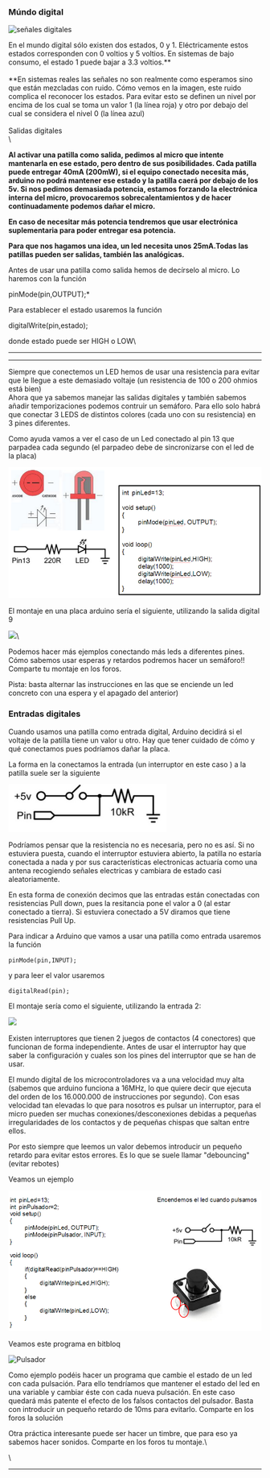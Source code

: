 ### Múndo digital

![señales
digitales](./images/Senales.png)

En el mundo digital sólo existen dos estados, 0 y 1. Eléctricamente estos estados corresponden con 0 voltios y 5 voltios. En sistemas de bajo
consumo, el estado 1 puede bajar a 3.3 voltios.**\
\
**En sistemas reales las señales no son realmente como esperamos sino
que están mezcladas con ruido. Cómo vemos en la imagen, este ruido
complica el reconocer los estados. Para evitar esto se definen un nivel
por encima de los cual se toma un valor 1 (la línea roja) y otro por
debajo del cual se considera el nivel 0 (la línea azul)\
\
Salidas digitales\
\

**Al activar una patilla como salida, pedimos al micro que intente
mantenarla en ese estado, pero dentro de sus posibilidades. Cada patilla
puede entregar 40mA (200mW), si el equipo conectado necesita más,
arduino no podrá mantener ese estado y la patilla caerá por debajo de
los 5v. Si nos pedimos demasiada potencia, estamos forzando la
electrónica interna del micro, provocaremos sobrecalentamientos y de
hacer continuadamente podemos dañar el micro.**

**En caso de necesitar más potencia tendremos que usar electrónica
suplementaria para poder entregar esa potencia.**

**Para que nos hagamos una idea, un led necesita unos 25mA.Todas las
patillas pueden ser salidas, también las analógicas.**

Antes de usar una patilla como salida hemos de decírselo al micro. Lo
haremos con la función

pinMode(pin,OUTPUT);*

Para establecer el estado usaremos la función

digitalWrite(pin,estado);

donde estado puede ser HIGH o LOW\
****

****

Siempre que conectemos un LED hemos de usar una resistencia para evitar
que le llegue a este demasiado voltaje (un resistencia de 100 o 200
ohmios está bien)\
Ahora que ya sabemos manejar las salidas digitales y también sabemos
añadir temporizaciones podemos contruir un semáforo. Para ello solo
habrá que conectar 3 LEDS de distintos colores (cada uno con su
resistencia) en 3 pines diferentes.

Como ayuda vamos a ver el caso de un Led conectado al pin 13 que parpadea cada segundo (el parpadeo debe de sincronizarse con el led de la placa)

![](./images/pinDigital.png)

El montaje en una placa arduino sería el siguiente, utilizando la salida
digital 9

![](http://www.mathworks.com/matlabcentral/fx_files/35639/4/content/arduinouno/arduinounodemos/html/arduinouno_gettingstarted_connections1.png)\

Podemos hacer más ejemplos conectando más leds a diferentes pines. Cómo sabemos usar esperas y retardos podremos hacer un semáforo!! Comparte tu
montaje en los foros.

Pista: basta alternar las instrucciones en las que se enciende un led concreto con una espera y el apagado del anterior)

### Entradas digitales

Cuando usamos una patilla como entrada digital, Arduino decidirá si el voltaje de la patilla tiene un valor u otro. Hay que tener cuidado de cómo y qué conectamos pues podríamos dañar la placa.

La forma en la conectamos la entrada (un interruptor en este caso ) a la patilla suele ser la siguiente

![](./images/entradaDigital.png)

Podríamos pensar que la resistencia no es necesaria, pero no es así. Si no estuviera puesta, cuando el interruptor estuviera abierto, la patilla
no estaría conectada a nada y por sus características electronicas
actuaría como una antena recogiendo señales electricas y cambiara de
estado casi aleatoriamente.

En esta forma de conexión decimos que las entradas están conectadas con resistencias Pull down, pues la resitancia pone el valor a 0 (al estar
conectado a tierra). Si estuviera conectado a 5V diramos que tiene
resistencias Pull Up.

Para indicar a Arduino que vamos a usar una patilla como entrada
usaremos la función

    pinMode(pin,INPUT);

y para leer el valor usaremos

    digitalRead(pin);

El montaje sería como el siguiente, utilizando la entrada 2:

![](http://arduino.cc/en/uploads/Tutorial/button.png)

Existen interruptores que tienen 2 juegos de contactos (4 conectores) que funcionan de forma independiente. Antes de usar el interruptor hay que saber la configuración y cuales son los pines del interruptor que se han de usar.

El mundo digital de los microcontroladores va a una velocidad muy alta (sabemos que arduino funciona a 16MHz, lo que quiere decir que ejecuta
del orden de los 16.000.000 de instrucciones por segundo). Con esas velocidad tan elevadas lo que para nosotros es pulsar un interruptor,
para el micro pueden ser muchas conexiones/desconexiones debidas a pequeñas irregularidades de los contactos y de pequeñas chispas que saltan entre ellos.

Por esto siempre que leemos un valor debemos introducir un pequeño retardo para evitar estos errores. Es lo que se suele llamar "debouncing" (evitar rebotes)

Veamos un ejemplo


![](./images/interruptor.png)

Veamos este programa en bitbloq

![Pulsador](http://ecampus.ugr.es/moodle/draftfile.php/900/user/draft/518409392/imagenes/Pulsador.png "Pulsador")



Como ejemplo podéis hacer un programa que cambie el estado de un led con
cada pulsación. Para ello tendríamos que mantener el estado del led en
una variable y cambiar éste con cada nueva pulsación. En este caso
quedará más patente el efecto de los falsos contactos del pulsador.
Basta con introducir un pequeño retardo de 10ms para evitarlo. Comparte
en los foros la solución

Otra práctica interesante puede ser hacer un timbre, que para eso ya
sabemos hacer sonidos. Comparte en los foros tu montaje.\

\
********
